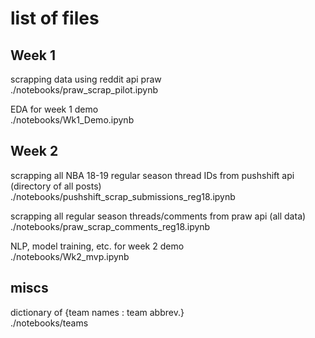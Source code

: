 # list of files

## Week 1

scrapping data using reddit api praw  
./notebooks/praw_scrap_pilot.ipynb  

EDA for week 1 demo  
./notebooks/Wk1_Demo.ipynb  

## Week 2

scrapping all NBA 18-19 regular season thread IDs from pushshift api (directory of all posts)  
./notebooks/pushshift_scrap_submissions_reg18.ipynb  

scrapping all regular season threads/comments from praw api (all data)  
./notebooks/praw_scrap_comments_reg18.ipynb  

NLP, model training, etc. for week 2 demo  
./notebooks/Wk2_mvp.ipynb  

## miscs

dictionary of {team names : team abbrev.}  
./notebooks/teams